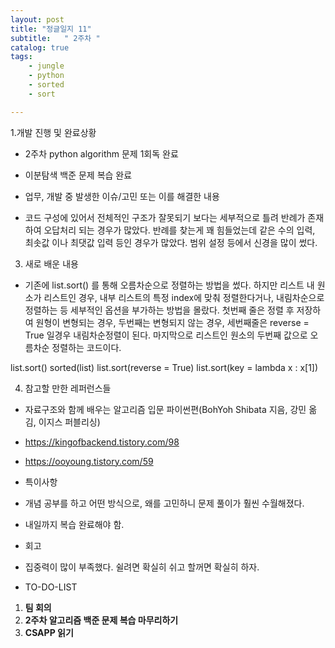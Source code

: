 ```yaml
---
layout: post
title: "정글일지 11"
subtitle:   " 2주차 "
catalog: true
tags:
    - jungle
    - python
    - sorted
    - sort

---
```


1.개발 진행 및 완료상황

- 2주차 python algorithm 문제 1회독 완료
- 이분탐색 백준 문제 복습 완료
- 업무, 개발 중 발생한 이슈/고민 또는 이를 해결한 내용

- 코드 구성에 있어서 전체적인 구조가 잘못되기 보다는 세부적으로 틀려 반례가 존재하여 오답처리 되는 경우가 많았다. 반례를 찾는게 꽤 힘들었는데 같은 수의 입력, 최솟값 이나 최댓값 입력 등인 경우가 많았다. 범위 설정 등에서 신경을 많이 썼다.



3. 새로 배운 내용

- 기존에 list.sort() 를 통해 오름차순으로 정렬하는 방법을 썼다. 하지만 리스트 내 원소가 리스트인 경우, 내부 리스트의 특정 index에 맞춰 정렬한다거나, 내림차순으로 정렬하는 등 세부적인 옵션을 부가하는 방법을 몰랐다. 첫번째 줄은 정렬 후 저장하여 원형이 변형되는 경우, 두번째는 변형되지 않는 경우, 세번째줄은 reverse = True 일경우 내림차순정렬이 된다. 마지막으로 리스트인 원소의 두번째 값으로 오름차순 정렬하는 코드이다.

list.sort() sorted(list) list.sort(reverse = True) list.sort(key = lambda x : x[1])







4. 참고할 만한 레퍼런스들

- 자료구조와 함께 배우는 알고리즘 입문 파이썬편(BohYoh Shibata 지음, 강민 옮김, 이지스 퍼블리싱)
- https://kingofbackend.tistory.com/98
- https://ooyoung.tistory.com/59
- 특이사항

- 개념 공부를 하고 어떤 방식으로, 왜를 고민하니 문제 풀이가 훨씬 수월해졌다.
- 내일까지 복습 완료해야 함.
- 회고

- 집중력이 많이 부족했다. 쉴려면 확실히 쉬고 할꺼면 확실히 하자.
- TO-DO-LIST

1. **팀 회의**
2. **2주차 알고리즘 백준 문제 복습 마무리하기**
3. **CSAPP 읽기**